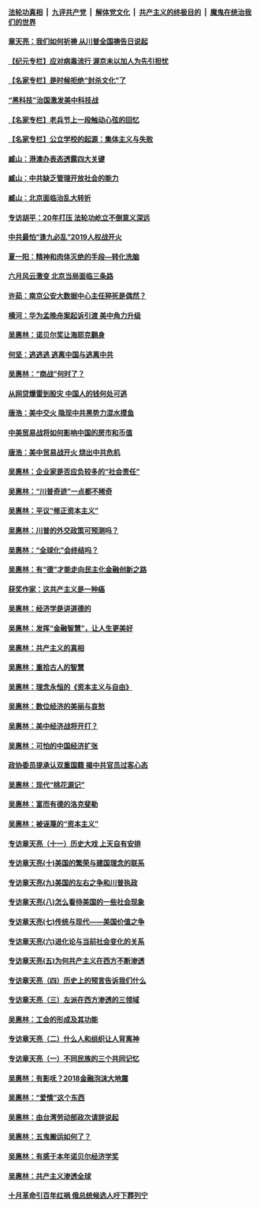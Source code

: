 ####  [法轮功真相](../../../../basic/blob/master/README.md?t=07010931) &nbsp;|&nbsp; [九评共产党](../../../../9ping.md/blob/master/README.md?t=07010931) &nbsp;|&nbsp; [解体党文化](../../../../jtdwh.md/blob/master/README.md?t=07010931)  &nbsp;|&nbsp; [共产主义的终极目的](../../../../gczydzjmd.md/blob/master/README.md?t=07010931) &nbsp;|&nbsp; [魔鬼在统治我们的世界](../../../../mgztzwmdsj.md/blob/master/README.md?t=07010931) 

#### [章天亮：我们如何祈祷 从川普全国祷告日说起](../pages/nsc423/n11944627.md?t=07010931) 

#### [【纪元专栏】应对病毒流行 渥京未以加人为先引担忧](../pages/nsc423/n11875714.md?t=07010931) 

#### [【名家专栏】是时候拒绝“封杀文化”了](../pages/nsc423/n11814093.md?t=07010931) 

#### [“黑科技”治国激发美中科技战](../pages/nsc423/n11638056.md?t=07010931) 

#### [【名家专栏】老兵节上一段触动心弦的回忆](../pages/nsc423/n11646016.md?t=07010931) 

#### [【名家专栏】公立学校的起源：集体主义与失败](../pages/nsc423/n11601833.md?t=07010931) 

#### [臧山：港澳办表态透露四大关键](../pages/nsc423/n11421628.md?t=07010931) 

#### [臧山：中共缺乏管理开放社会的能力](../pages/nsc423/n11407457.md?t=07010931) 

#### [臧山：北京面临治乱大转折](../pages/nsc423/n11406895.md?t=07010931) 

#### [专访胡平：20年打压 法轮功屹立不倒意义深远](../pages/nsc423/n11398800.md?t=07010931) 

#### [中共最怕“逢九必乱”2019人权战开火](../pages/nsc423/n11385248.md?t=07010931) 

#### [夏一阳：精神和肉体灭绝的手段—转化洗脑](../pages/nsc423/n11368250.md?t=07010931) 

#### [六月风云激变 北京当局面临三条路](../pages/nsc423/n11313668.md?t=07010931) 

#### [许茹：南京公安大数据中心主任猝死是偶然？](../pages/nsc423/n11064744.md?t=07010931) 

#### [横河：华为孟晚舟案起诉引渡 美中角力升级](../pages/nsc423/n11027230.md?t=07010931) 

#### [吴惠林：诺贝尔奖让海耶克翻身](../pages/nsc423/n10890049.md?t=07010931) 

#### [何坚：逃逃逃 逃离中国与逃离中共](../pages/nsc423/n10592891.md?t=07010931) 

#### [吴惠林：“商战”何时了？](../pages/nsc423/n10573558.md?t=07010931) 

#### [从网贷爆雷到股灾 中国人的钱何处可逃](../pages/nsc423/n10572800.md?t=07010931) 

#### [唐浩：美中交火 隐现中共黑势力混水摸鱼](../pages/nsc423/n10544040.md?t=07010931) 

#### [中美贸易战将如何影响中国的房市和币值](../pages/nsc423/n10543697.md?t=07010931) 

#### [唐浩：美中贸易战开火 烧出中共危机](../pages/nsc423/n10540126.md?t=07010931) 

#### [吴惠林：企业家是否应负较多的“社会责任”](../pages/nsc423/n10535022.md?t=07010931) 

#### [吴惠林：“川普奇迹”一点都不稀奇](../pages/nsc423/n10512808.md?t=07010931) 

#### [吴惠林：平议“修正资本主义”](../pages/nsc423/n10495724.md?t=07010931) 

#### [吴惠林：川普的外交政策可预测吗？](../pages/nsc423/n10462387.md?t=07010931) 

#### [吴惠林：“全球化”会终结吗？](../pages/nsc423/n10452838.md?t=07010931) 

#### [吴惠林：有“德”才能走向民主化金融创新之路](../pages/nsc423/n10432292.md?t=07010931) 

#### [获奖作家：这共产主义是一种癌](../pages/nsc423/n10431541.md?t=07010931) 

#### [吴惠林：经济学是讲道德的](../pages/nsc423/n10398014.md?t=07010931) 

#### [吴惠林：发挥“金融智慧”，让人生更美好](../pages/nsc423/n10375019.md?t=07010931) 

#### [吴惠林：共产主义的真相](../pages/nsc423/n10351394.md?t=07010931) 

#### [吴惠林：重拾古人的智慧](../pages/nsc423/n10337691.md?t=07010931) 

#### [吴惠林：理念永恒的《资本主义与自由》](../pages/nsc423/n10316274.md?t=07010931) 

#### [吴惠林：数位经济的美丽与哀愁](../pages/nsc423/n10292946.md?t=07010931) 

#### [吴惠林：美中经济战将开打？](../pages/nsc423/n10258825.md?t=07010931) 

#### [吴惠林：可怕的中国经济扩张](../pages/nsc423/n10219147.md?t=07010931) 

#### [政协委员提承认双重国籍 揭中共官员过客心态](../pages/nsc423/n10208809.md?t=07010931) 

#### [吴惠林：现代“桃花源记”](../pages/nsc423/n10185234.md?t=07010931) 

#### [吴惠林：富而有德的洛克斐勒](../pages/nsc423/n10142264.md?t=07010931) 

#### [吴惠林：被诬蔑的“资本主义”](../pages/nsc423/n10124816.md?t=07010931) 

#### [专访章天亮（十一）历史大戏 上天自有安排](../pages/nsc423/n10094905.md?t=07010931) 

#### [专访章天亮(十)美国的繁荣与建国理念的联系](../pages/nsc423/n10094899.md?t=07010931) 

#### [专访章天亮(九)美国的左右之争和川普执政](../pages/nsc423/n10094889.md?t=07010931) 

#### [专访章天亮(八)怎么看待美国的一些社会现象](../pages/nsc423/n10094857.md?t=07010931) 

#### [专访章天亮(七)传统与现代——美国价值之争](../pages/nsc423/n10093140.md?t=07010931) 

#### [专访章天亮(六)进化论与当前社会变化的关系](../pages/nsc423/n10092036.md?t=07010931) 

#### [专访章天亮(五)为何共产主义在西方不断渗透](../pages/nsc423/n10083620.md?t=07010931) 

#### [专访章天亮（四）历史上的预言告诉我们什么](../pages/nsc423/n10083606.md?t=07010931) 

#### [专访章天亮（三）左派在西方渗透的三领域](../pages/nsc423/n10081115.md?t=07010931) 

#### [吴惠林：工会的形成及其功能](../pages/nsc423/n10080633.md?t=07010931) 

#### [专访章天亮（二）什么人和组织让人背离神](../pages/nsc423/n10076637.md?t=07010931) 

#### [专访章天亮（一）不同民族的三个共同记忆](../pages/nsc423/n10074188.md?t=07010931) 

#### [吴惠林：有影呒？2018金融泡沫大地震](../pages/nsc423/n10040534.md?t=07010931) 

#### [吴惠林：“爱情”这个东西](../pages/nsc423/n10019423.md?t=07010931) 

#### [吴惠林：由台湾劳动部政次请辞说起](../pages/nsc423/n9979679.md?t=07010931) 

#### [吴惠林：五鬼搬运如何了？](../pages/nsc423/n9925338.md?t=07010931) 

#### [吴惠林：有感于本年诺贝尔经济学奖](../pages/nsc423/n9871883.md?t=07010931) 

#### [吴惠林：共产主义渗透全球](../pages/nsc423/n9812748.md?t=07010931) 

#### [十月革命引百年红祸 俄总统候选人吁下葬列宁](../pages/nsc423/n9810182.md?t=07010931) 

